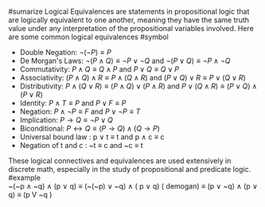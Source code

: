 #sumarize 
Logical Equivalences are statements in propositional logic that are logically equivalent to one another, meaning they have the same truth value under any interpretation of the propositional variables involved. Here are some common logical equivalences
#symbol 
-   Double Negation: $\neg(\neg P) \equiv P$
-   De Morgan's Laws: $\neg (P \land Q) \equiv \neg P \lor \neg Q$ and $\neg (P \lor Q) \equiv \neg P \land \neg Q$
-   Commutativity: $P \land Q \equiv Q \land P$ and $P \lor Q \equiv Q \lor P$
-   Associativity: $(P \land Q) \land R \equiv P \land (Q \land R)$ and $(P \lor Q) \lor R \equiv P \lor (Q \lor R)$
-   Distributivity: $P \land (Q \lor R) \equiv (P \land Q) \lor (P \land R)$ and $P \lor (Q \land R) \equiv (P \lor Q) \land (P \lor R)$
-   Identity: $P \land T \equiv P$ and $P \lor F \equiv P$
-   Negation: $P \land \neg P \equiv F$ and $P \lor \neg P \equiv T$
-   Implication: $P \rightarrow Q \equiv \neg P \lor Q$
-   Biconditional: $P \leftrightarrow Q \equiv (P \rightarrow Q) \land (Q \rightarrow P)$
 - Universal bound law : p $\lor$ t $\equiv$ t  and p $\land$ c $\equiv$ c 
 - Negation of t and c : ~t $\equiv$ c  and  ~c $\equiv$ t 

These logical connectives and equivalences are used extensively in discrete math, especially in the study of propositional and predicate logic.
#example  
	~(~p $\land$ ~q) $\land$ (p $\lor$  q)
	 $\equiv$ (~(~p) $\lor$ ~q) $\land$ ( p $\lor$ q) ( demogan)
	 $\equiv$ (p $\lor$  ~q) $\land$  (p $\lor$ q) 
	 $\equiv$ (p V ~q )
